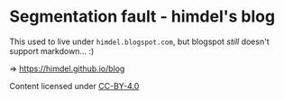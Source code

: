 # Segmentation fault - himdel's blog

This used to live under `himdel.blogspot.com`, but blogspot *still* doesn't support markdown... :)

=> https://himdel.github.io/blog

Content licensed under [CC-BY-4.0](https://creativecommons.org/licenses/by/4.0/)
